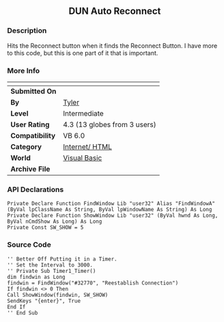 ﻿<div align="center">

## DUN Auto Reconnect


</div>

### Description

Hits the Reconnect button when it finds the Reconnect Button. I have more to this code, but this is one part of it that is important.
 
### More Info
 


<span>             |<span>
---                |---
**Submitted On**   |
**By**             |[Tyler](https://github.com/Planet-Source-Code/PSCIndex/blob/master/ByAuthor/tyler.md)
**Level**          |Intermediate
**User Rating**    |4.3 (13 globes from 3 users)
**Compatibility**  |VB 6\.0
**Category**       |[Internet/ HTML](https://github.com/Planet-Source-Code/PSCIndex/blob/master/ByCategory/internet-html__1-34.md)
**World**          |[Visual Basic](https://github.com/Planet-Source-Code/PSCIndex/blob/master/ByWorld/visual-basic.md)
**Archive File**   |[](https://github.com/Planet-Source-Code/tyler-dun-auto-reconnect__1-14190/archive/master.zip)

### API Declarations

```
Private Declare Function FindWindow Lib "user32" Alias "FindWindowA" (ByVal lpClassName As String, ByVal lpWindowName As String) As Long
Private Declare Function ShowWindow Lib "user32" (ByVal hwnd As Long, ByVal nCmdShow As Long) As Long
Private Const SW_SHOW = 5
```


### Source Code

```
'' Better Off Putting it in a Timer.
'' Set the Interval to 3000.
'' Private Sub Timer1_Timer()
dim findwin as Long
findwin = FindWindow("#32770", "Reestablish Connection")
If findwin <> 0 Then
Call ShowWindow(findwin, SW_SHOW)
SendKeys "{enter}", True
End If
'' End Sub
```

